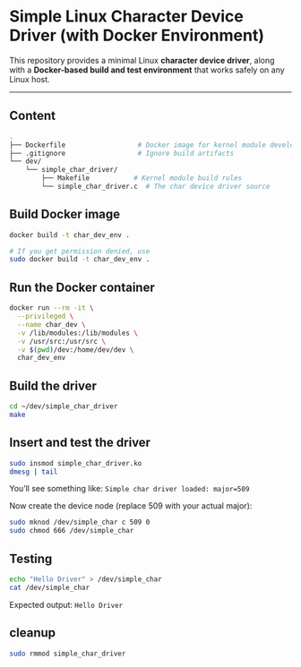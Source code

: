 # Simple Linux Character Device Driver (with Docker Environment)

This repository provides a minimal Linux **character device driver**, along with a **Docker-based build and test environment** that works safely on any Linux host.

---

## Content

```bash
.
├── Dockerfile                  # Docker image for kernel module development
├── .gitignore                  # Ignore build artifacts
└── dev/
    └── simple_char_driver/
        ├── Makefile           # Kernel module build rules
        └── simple_char_driver.c  # The char device driver source
```

## Build Docker image
```bash
docker build -t char_dev_env .

# If you get permission denied, use
sudo docker build -t char_dev_env .
```

## Run the Docker container

```bash
docker run --rm -it \
  --privileged \
  --name char_dev \
  -v /lib/modules:/lib/modules \
  -v /usr/src:/usr/src \
  -v $(pwd)/dev:/home/dev/dev \
  char_dev_env
```

## Build the driver

```bash
cd ~/dev/simple_char_driver
make
```

## Insert and test the driver

```bash
sudo insmod simple_char_driver.ko
dmesg | tail
```

You’ll see something like: `Simple char driver loaded: major=509`

Now create the device node (replace 509 with your actual major):

```bash
sudo mknod /dev/simple_char c 509 0
sudo chmod 666 /dev/simple_char
```

## Testing

```bash
echo "Hello Driver" > /dev/simple_char
cat /dev/simple_char
```

Expected output: `Hello Driver`

## cleanup

```bash
sudo rmmod simple_char_driver
```
